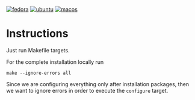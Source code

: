 [![fedora](https://github.com/ybettan/MyLinuxConfig/actions/workflows/fedora.yaml/badge.svg?branch=ci)](https://github.com/ybettan/MyLinuxConfig/actions/workflows/fedora.yaml)
[![ubuntu](https://github.com/ybettan/MyLinuxConfig/actions/workflows/ubuntu.yaml/badge.svg?branch=ci)](https://github.com/ybettan/MyLinuxConfig/actions/workflows/ubuntu.yaml)
[![macos](https://github.com/ybettan/MyLinuxConfig/actions/workflows/macos.yaml/badge.svg?branch=ci)](https://github.com/ybettan/MyLinuxConfig/actions/workflows/macos.yaml)

# Instructions

Just run Makefile targets.

For the complete installation locally run
```
make --ignore-errors all
```
Since we are configuring everything only after installation packages, then we
want to ignore errors in order to execute the `configure` target.
    
 
